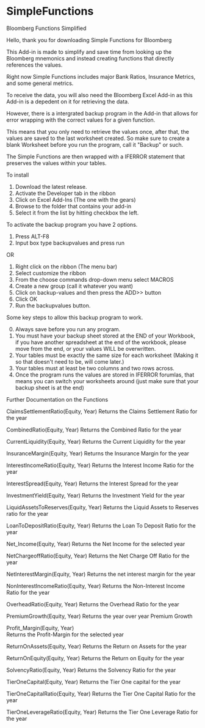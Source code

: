 # SimpleFunctions
Bloomberg Functions Simplified

Hello, thank you for downloading Simple Functions for Bloomberg 

This Add-in is made to simplify and save time from looking up the Bloomberg mnemonics and instead creating functions that directly references the values.

Right now Simple Functions includes major Bank Ratios, Insurance Metrics, and some general metrics. 

To receive the data, you will also need the Bloomberg Excel Add-in as this Add-in is a depedent on it for retrieving the data. 

However, there is a intergrated backup program in the Add-in that allows for error wrapping with the correct values for a given function. 

This means that you only need to retrieve the values once, after that, the values are saved to the last worksheet created. So make sure to create a blank Worksheet before you run the program, call it "Backup" or such. 

The Simple Functions are then wrapped with a IFERROR statement that preserves the values within your tables.


To install
1. Download the latest release.
2. Activate the Developer tab in the ribbon 
3. Click on Excel Add-Ins (The one with the gears)
4. Browse to the folder that contains your add-in
5. Select it from the list by hitting checkbox the left.

To activate the backup program you have 2 options.
1. Press ALT-F8
2. Input box type backupvalues and press run

OR

1. Right click on the ribbon (The menu bar)
2. Select customize the ribbon
3. From the choose commands drop-down menu select MACROS
4. Create a new group (call it whatever you want)
5. Click on backup-values and then press the ADD>> button
6. Click OK
7. Run the backupvalues button.

Some key steps to allow this backup program to work.

0. Always save before you run any program.
1. You must have your backup sheet stored at the END of your Workbook, if you have another spreadsheet at the end of the workbook, please move from the end, or your values WILL be overwritten.
2. Your tables must be exactly the same size for each worksheet (Making it so that doesn't need to be, will come later.)
3. Your tables must at least be two columns and two rows across.
4. Once the program runs the values are stored in IFERROR forumlas, that means you can switch your worksheets around (just make sure that your backup sheet is at the end)

Further Documentation on the Functions

ClaimsSettlementRatio(Equity, Year) 
Returns the Claims Settlement Ratio for the year 

CombinedRatio(Equity, Year) 
Returns the Combined Ratio for the year

CurrentLiquidity(Equity, Year) 
Returns the Current Liquidity for the year 

InsuranceMargin(Equity, Year) 
Returns the Insurance Margin for the year 

InterestIncomeRatio(Equity, Year) 
Returns the Interest Income Ratio for the year 

InterestSpread(Equity, Year) 
Returns the Interest Spread for the year

InvestmentYield(Equity, Year) 
Returns the Investment Yield for the year 

LiquidAssetsToReserves(Equity, Year) 
Returns the Liquid Assets to Reserves ratio for the year 

LoanToDepositRatio(Equity, Year) 
Returns the Loan To Deposit Ratio for the year 

Net_Income(Equity, Year) 
Returns the Net Income for the selected year 

NetChargeoffRatio(Equity, Year) 
Returns the Net Charge Off Ratio for the year 

NetInterestMargin(Equity, Year) 
Returns the net interest margin for the year 

NonInterestIncomeRatio(Equity, Year) 
Returns the Non-Interest Income Ratio for the year 

OverheadRatio(Equity, Year) 
Returns the Overhead Ratio for the year 

PremiumGrowth(Equity, Year) 
Returns the year over year Premium Growth  

Profit_Margin(Equity, Year)  
Returns the Profit-Margin for the selected year 

ReturnOnAssets(Equity, Year) 
Returns the Return on Assets for the year 

ReturnOnEquity(Equity, Year) 
Returns the Return on Equity for the year 

SolvencyRatio(Equity, Year) 
Returns the Solvency Ratio for the year 

TierOneCapital(Equity, Year) 
Returns the Tier One capital for the year 

TierOneCapitalRatio(Equity, Year) 
Returns the Tier One Capital Ratio for the year 

TierOneLeverageRatio(Equity, Year) 
Returns the Tier One Leverage Ratio for the year 
